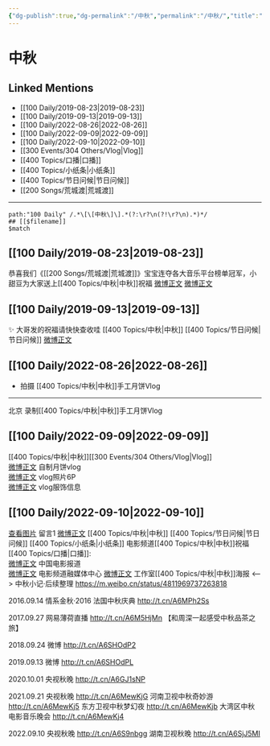 ```yaml
---
{"dg-publish":true,"dg-permalink":"/中秋","permalink":"/中秋/","title":"中秋","tags":[null],"created":"2022-10-31T21:30:01.000+08:00","updated":"2023-04-10T17:19:46.000+08:00"}
---
```



# 中秋

## Linked Mentions
- [[100 Daily/2019-08-23\|2019-08-23]]
- [[100 Daily/2019-09-13\|2019-09-13]]
- [[100 Daily/2022-08-26\|2022-08-26]]
- [[100 Daily/2022-09-09\|2022-09-09]]
- [[100 Daily/2022-09-10\|2022-09-10]]
- [[300 Events/304 Others/Vlog\|Vlog]]
- [[400 Topics/口播\|口播]]
- [[400 Topics/小纸条\|小纸条]]
- [[400 Topics/节日问候\|节日问候]]
- [[200 Songs/荒城渡\|荒城渡]]

---
```expander
path:"100 Daily" /.*\[\[中秋\]\].*(?:\r?\n(?!\r?\n).*)*/
## [[$filename]]
$match
```
## [[100 Daily/2019-08-23\|2019-08-23]]
恭喜我们《[[200 Songs/荒城渡\|荒城渡]]》宝宝连夺各大音乐平台榜单冠军，小甜豆为大家送上[[400 Topics/中秋\|中秋]]祝福
[微博正文](https://m.weibo.cn/6466290670/4408491496101978)
[微博正文](https://m.weibo.cn/6466290670/4408453089122134)
## [[100 Daily/2019-09-13\|2019-09-13]]
✨ 大哥发的祝福请快快查收哇 [[400 Topics/中秋\|中秋]] [[400 Topics/节日问候\|节日问候]]
[微博正文](https://m.weibo.cn/6466290670/4416165008908455)

## [[100 Daily/2022-08-26\|2022-08-26]]
  - 拍摄 [[400 Topics/中秋\|中秋]]手工月饼Vlog
---
北京 录制[[400 Topics/中秋\|中秋]]手工月饼Vlog
## [[100 Daily/2022-09-09\|2022-09-09]]
[[400 Topics/中秋\|中秋]][[300 Events/304 Others/Vlog\|Vlog]]  
[微博正文](https://m.weibo.cn/7478855230/4811721028406942) 自制月饼vlog  
[微博正文](https://m.weibo.cn/7478855230/4811729504048521) vlog照片6P  
[微博正文](https://m.weibo.cn/7710473200/4811738304225585) vlog服饰信息
## [[100 Daily/2022-09-10\|2022-09-10]]
[查看图片](https://wx4.sinaimg.cn/large/0088n2Pggy1h61xxnqn16j30yi071gm3.jpg) 留言1 [微博正文](http://weibo.com/1736988591/M1F1GavmV) [[400 Topics/中秋\|中秋]] [[400 Topics/节日问候\|节日问候]] [[400 Topics/小纸条\|小纸条]]
电影频道[[400 Topics/中秋\|中秋]]祝福 [[400 Topics/口播\|口播]]:  
[微博正文](https://m.weibo.cn/1261788454/4812273228713983) 中国电影报道  
[微博正文](https://m.weibo.cn/6495544869/4812274335747325) 电影频道融媒体中心
[微博正文](https://weibo.com/7478855230/M54wKqKns) 工作室[[400 Topics/中秋\|中秋]]海报
<-->
中秋小记·后续整理
https://m.weibo.cn/status/4811969737263818

2016.09.14 情系金秋·2016 法国中秋庆典 http://t.cn/A6MPh2Ss

2017.09.27 网易薄荷直播 http://t.cn/A6M5HjMn
【和周深一起感受中秋品茶之旅】

2018.09.24 微博 http://t.cn/A6SHOdP2

2019.09.13 微博 http://t.cn/A6SHOdPL

2020.10.01 央视秋晚 http://t.cn/A6GJ1sNP

2021.09.21
央视秋晚 http://t.cn/A6MewKjG
河南卫视中秋奇妙游 http://t.cn/A6MewKj5
东方卫视中秋梦幻夜 http://t.cn/A6MewKjb
大湾区中秋电影音乐晚会 http://t.cn/A6MewKj4

2022.09.10
央视秋晚 http://t.cn/A6S9nbgg
湖南卫视秋晚 http://t.cn/A6SjJ5MI
